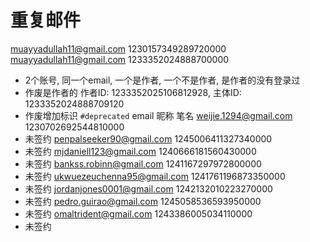 # 重复邮件

muayyadullah11@gmail.com	1230157349289720000	
muayyadullah11@gmail.com	1233352024888700000	
- 2个账号, 同一个email, 一个是作者, 一个不是作者, 是作者的没有登录过
- 作废是作者的 作者ID: 1233352025106812928, 主体ID: 1233352024888709120
- 作废增加标识 `#deprecated` email 昵称 笔名
weijie.1294@gmail.com	1230702692544810000	
- 未签约
penpalseeker90@gmail.com	1245006411327340000	
- 未签约
mjdaniell123@gmail.com	1240666181560430000	
- 未签约
bankss.robinn@gmail.com	1241167297972800000	
- 未签约
ukwuezeuchenna95@gmail.com	1241761196873350000	
- 未签约
jordanjones0001@gmail.com	1242132010223270000	
- 未签约
pedro.guirao@gmail.com	1245058536593950000	
- 未签约
omaltrident@gmail.com	1243386005034110000	
- 未签约
